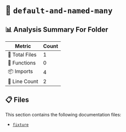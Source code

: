 # 📁 `default-and-named-many`

## 📊 Analysis Summary For Folder

| Metric | Count |
|--------|-------|
| 📁 Total Files | 1 |
| 🔧 Functions | 0 |
| 📦 Imports | 4 |
| 🔢 Line Count | 2 |


## 📋 Files

This section contains the following documentation files:

- [`fixture`](./fixture.md)